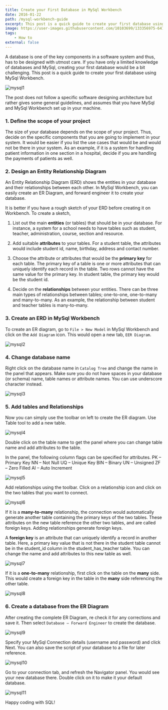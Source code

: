 ```yaml
---
title: Create your First Database in MySql Workbench
date: 2016-01-22
path: /mysql-workbench-guide
excerpt: This post is a quick guide to create your first database using MySql Workbench.
image: https://user-images.githubusercontent.com/10103699/133356975-64158712-42f1-4d2f-bb5e-6e62f0f4374a.png
tags: 
    - How to
external: false
---
```

A database is one of the key components in a software system and thus, has to be designed with utmost care. If 
you have only a limited knowledge of databases and MySql, creating your first database would be a bit challenging. 
This post is a quick guide to create your first database using MySql Workbench.

![mysql1](https://user-images.githubusercontent.com/10103699/133356975-64158712-42f1-4d2f-bb5e-6e62f0f4374a.png)

The post does not follow a specific software designing architecture but rather gives some general guidelines, and 
assumes that you have MySql and MySql Workbench set up in your machine.

### 1. Define the scope of your project

The size of your database depends on the scope of your project. Thus, decide on the specific components that 
you are going to implement in your system. It would be easier if you list the use cases that would be and would not 
be there in your system. As an example, if it is a system for handling patient information in one section in a 
hospital, decide if you are handling the payments of patients as well.

### 2. Design an Entity Relationship Diagram

An Entity Relationship Diagram (ERD) shows the entities in your database and their relationships between each other. 
In MySql Workbench, you can easily create an ER Diagram, and forward engineer it to create your database.

It is better if you have a rough sketch of your ERD before creating it on Workbench. To create a sketch,

1. List out the main **entities** (or tables) that should be in your database. For instance, a system for a school 
needs to have tables such as student, teacher, administration, course, section and resource.

2. Add suitable **attributes** to your tables. For a student table, the attributes would include student id, name, 
birthday, address and contact number.

3. Choose the attribute or attributes that would be the **primary key** for each table. The primary key of a table 
is one or more attributes that can uniquely identify each record in the table. Two rows cannot have the same 
value for the primary key. In student table, the primary key would be the student id.

4. Decide on the **relationships** between your entities. There can be three main types of relationships between 
tables; one-to-one, one-to-many and many-to-many. As an example, the relationship between student and teacher 
tables is many-to-many.

### 3. Create an ERD in MySql Workbench

To create an ER diagram, go to `File > New Model` in MySql Workbench and click on the `Add Diagram` icon. This 
would open a new tab, `EER Diagram`.

![mysql2](https://user-images.githubusercontent.com/10103699/133357445-722b54ea-5c76-4df2-a248-6b640cae7aa4.png)

### 4. Change database name

Right click on the database name in `Catalog Tree` and change the name in the panel that appears. 
Make sure you do not have spaces in your database (or schema) name, table names or attribute names. You can use 
underscore character instead.

![mysql3](https://user-images.githubusercontent.com/10103699/133357454-e2c92338-3807-4b29-a523-205a6486fd12.png)

### 5. Add tables and Relationships

Now you can simply use the toolbar on left to create the ER diagram. Use Table tool to add a new table.

![mysql4](https://user-images.githubusercontent.com/10103699/133357549-4914b13e-20ea-4c73-a2d2-331f8005e279.png)

Double click on the table name to get the panel where you can change table name and add attributes to the table.

In the panel, the following column flags can be specified for attributes.
    PK – Primary Key
    NN – Not Null
    UQ – Unique Key
    BIN – Binary
    UN – Unsigned
    ZF – Zero Filled
    AI – Auto Increment
    
![mysql5](https://user-images.githubusercontent.com/10103699/133357555-8c76f153-45ca-4c0c-a9dd-18e29fc15ae8.png)

Add relationships using the toolbar. Click on a relationship icon and click on the two tables that you want to connect.

![mysql6](https://user-images.githubusercontent.com/10103699/133357643-50fb8b66-6e8e-4875-8a0a-6bbcff2c9c16.png)

If it is a **many-to-many** relationship, the connection would automatically generate another table containing the 
primary keys of the two tables. These attributes on the new table reference the other two tables, and are called 
foreign keys. Adding relationships generate foreign keys. 

A **foreign key** is an attribute that can uniquely identify a record in another table. Here, a primary key value that 
is not there in the student table cannot be in the student_id column in the student_has_teacher table. You can 
change the name and add attributes to this new table as well.

![mysql7](https://user-images.githubusercontent.com/10103699/133357653-07722e28-318c-4156-88b4-4eccd2e967d8.png)

If it is a **one-to-many** relationship, first click on the table on the **many** side. This would create a foreign key 
in the table in the **many** side referencing the other table.

![mysql8](https://user-images.githubusercontent.com/10103699/133357863-00c113ef-1df0-42f1-9291-ccb44ab188cf.png)

### 6. Create a database from the ER Diagram

After creating the complete ER Diagram, re check it for any corrections and save it.
Then select `Database – Forward Engineer` to create the database.

![mysql9](https://user-images.githubusercontent.com/10103699/133357882-a7e43103-7671-4ad6-a53c-e7ed356cc032.png)

Specify your MySql Connection details (username and password) and click Next. You can also save the script of your 
database to a file for later reference.

![mysql10](https://user-images.githubusercontent.com/10103699/133357965-8b02f7e3-1df2-45c4-9395-09bce4425a54.png)

Go to your connection tab, and refresh the Navigator panel. You would see your new database there. Double click 
on it to make it your default database.

![mysql11](https://user-images.githubusercontent.com/10103699/133357973-0d1775e4-8c99-4bb5-9e50-c7fef5bbdff4.png)

Happy coding with SQL!
